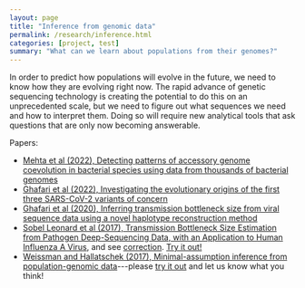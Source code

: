 ```yaml
---
layout: page
title: "Inference from genomic data"
permalink: /research/inference.html
categories: [project, test]
summary: "What can we learn about populations from their genomes?"
---
```


In order to predict how populations will evolve in the future, we need to know how they are evolving right now.
The rapid advance of genetic sequencing technology is creating the potential to do this on an unprecedented scale,
but we need to figure out what sequences we need and how to interpret them. 
Doing so will require new analytical tools that ask questions that are only now becoming answerable.

Papers:

- [Mehta et al (2022), Detecting patterns of accessory genome coevolution in bacterial species using data from thousands of bacterial genomes](https://www.biorxiv.org/content/10.1101/2022.03.14.484367)
- [Ghafari et al (2022), Investigating the evolutionary origins of the first three SARS-CoV-2 variants of concern](https://www.biorxiv.org/content/10.1101/2022.05.09.491227)
- [Ghafari et al (2020), Inferring transmission bottleneck size from viral sequence data using a novel haplotype reconstruction method](https://journals.asm.org/doi/full/10.1128/JVI.00014-20)
- [Sobel Leonard et al (2017), Transmission Bottleneck Size Estimation from Pathogen Deep-Sequencing Data, with an Application to Human Influenza A Virus](http://jvi.asm.org/content/early/2017/04/27/JVI.00171-17.abstract), and see [correction](https://journals.asm.org/doi/full/10.1128/JVI.00936-19). [Try it out!](https://github.com/weissmanlab/BB_bottleneck)
- [Weissman and Hallatschek (2017), Minimal-assumption inference from population-genomic data](https://elifesciences.org/articles/24836)---please [try it out](https://github.com/weissmanlab/magic) and let us know what you think!
